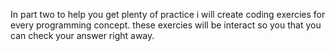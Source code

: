 In part two to help you get plenty of practice i will create coding exercies for every programming concept.
these exercies will be interact so you that you can check your answer right away. 
